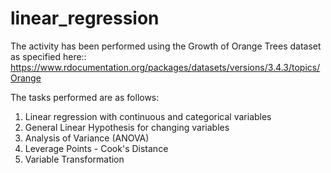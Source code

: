 # linear_regression

The activity has been performed using the Growth of Orange Trees dataset as specified here:: https://www.rdocumentation.org/packages/datasets/versions/3.4.3/topics/Orange 

The tasks performed are as follows:
1. Linear regression with continuous and categorical variables
2. General Linear Hypothesis for changing variables
3. Analysis of Variance (ANOVA)
4. Leverage Points - Cook's Distance
5. Variable Transformation
